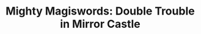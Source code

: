 ---
title: "Mighty Magiswords: Double Trouble in Mirror Castle"
client: Cartoon Network
developer: Killabunnies
description: Help Vambre and Prohyas find the Mirrorange Magisword in the Double Trouble in Mirror Castle game! Escape the labyrinth and return your friends to normal!
image: MightyMagiswordsDoubleTroubleInMirrorCastle.jpg
link: http://www.cartoonnetworkhq.com/games/mighty-magiswords-double-trouble-in-mirror-castle
html5: http://www.cartoonnetworkhq.com/games/mighty-magiswords-double-trouble-in-mirror-castle
featured: true
---